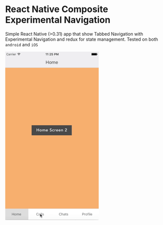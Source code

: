 # React Native Composite Experimental Navigation

Simple React Native (>0.31) app that show Tabbed Navigation with Experimental Navigation and redux for state management. Tested on both `android` and `iOS`


![Composite Experimental Navigation Demo](images/demo-small.gif?raw=true "Composite Experimental Navigation Demo")